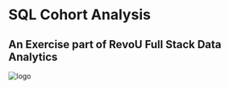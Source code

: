 # SQL Cohort Analysis

## An Exercise part of RevoU Full Stack Data Analytics
![logo](https://github.com/rafiedrmwn/sql-cohort-analysis/assets/163059751/5741f7f9-dc48-4911-a829-9f9c5249e831)


